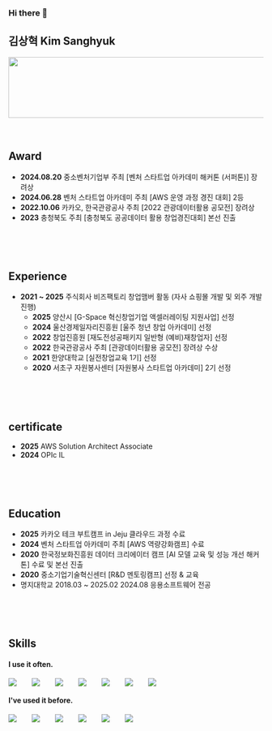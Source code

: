 


### Hi there 👋
## 김상혁 Kim Sanghyuk
  
<a href="https://www.gitanimals.org/en_US?utm_medium=image&utm_source=duckchanahn&utm_content=line">
  <img
    src="https://render.gitanimals.org/lines/duckchanahn"
    width="600"
    height="120"
  />
</a>
  
  

<br />
<br />
<br />

## Award
- **2024.08.20** 중소벤처기업부 주최 [벤처 스타트업 아카데미 해커톤 (서퍼톤)] 장려상 
- **2024.06.28** 벤처 스타트업 아카데미 주최 [AWS 운영 과정 경진 대회] 2등
- **2022.10.06** 카카오, 한국관광공사 주최 [2022 관광데이터활용 공모전] 장려상 
- **2023** 충청북도 주최 [충청북도 공공데이터 활용 창업경진대회] 본선 진출
<br />
<br />
<br />

## Experience
- **2021 ~ 2025** 주식회사 비즈팩토리 창업맴버 활동 (자사 쇼핑몰 개발 및 외주 개발 진행)
  - **2025** 양산시 [G-Space 혁신창업기업 액셀러레이팅 지원사업] 선정
  - **2024** 울산경제일자리진흥원 [울주 청년 창업 아카데미] 선정 
  - **2022** 창업진흥원 [재도전성공패키지 일반형 (예비)재창업자] 선정
  - **2022** 한국관광공사 주최 [관광데이터활용 공모전] 장려상 수상
  - **2021** 한양대학교 [실전창업교육 1기] 선정
  - **2020** 서초구 자원봉사센터 [자원봉사 스타트업 아카데미] 2기 선정
<br />
<br />
<br />

## certificate
- **2025** AWS Solution Architect Associate
- **2024** OPIc IL

<br />
<br />
<br />

## Education
- **2025** 카카오 테크 부트캠프 in Jeju 클라우드 과정 수료
- **2024** 벤처 스타트업 아카데미 주최 [AWS 역량강화캠프] 수료
- **2020** 한국정보화진흥원 데이터 크리에이터 캠프 [AI 모델 교육 및 성능 개선 해커톤] 수료 및 본선 진출
- **2020** 중소기업기술혁신센터 [R&D 멘토링캠프] 선정 & 교육
- 명지대학교 2018.03 ~ 2025.02 2024.08 응용소프트웨어 전공
<br />
<br />
<br />

## Skills
#### I use it often.
<div style="display:flex;gap:30px;flex-wrap:wrap;">
  <img src="https://img.shields.io/badge/Java-007396?style=for-the-badge&logo=Java&logoColor=white">
  <img src="https://img.shields.io/badge/Spring-6DB33F?style=flat-square&logo=Spring&logoColor=white">
  <img src="https://img.shields.io/badge/AWS-232F3E?style=for-the-badge&logo=amazonaws&logoColor=white">
  <img src="https://img.shields.io/badge/MySQL-4479A1?style=for-the-badge&logo=mysql&logoColor=white">
  <img src="https://img.shields.io/badge/Docker-2496ED?style=for-the-badge&logo=Docker&logoColor=white">
  <img src="https://img.shields.io/badge/Jenkins-D24939?style=for-the-badge&logo=Jenkins&logoColor=white">
  <img src="https://img.shields.io/badge/Postman-FF6C37?style=flat-square&logo=Postman&logoColor=white">
</div>

#### I've used it before.
<div style="display:flex;gap:30px;flex-wrap:wrap;">
  <img src="https://img.shields.io/badge/js-F7DF1E?style=for-the-badge&logo=javascript&logoColor=black">
  <img src="https://img.shields.io/badge/Node.js-339933?style=flat-square&logo=Node.js&logoColor=white">
  <img src="https://img.shields.io/badge/express-000000?style=for-the-badge&logo=express&logoColor=white">
  <img src="https://img.shields.io/badge/react-61DAFB?style=for-the-badge&logo=react&logoColor=black">
  <img src="https://img.shields.io/badge/Android-3DDC84?style=for-the-badge&logo=android&logoColor=white">
  <img src="https://img.shields.io/badge/Redis-DC382D?style=for-the-badge&logo=redis&logoColor=white">
</div>
<br />
<br />
<br />
<br />

<!--
**duckchanahn/duckchanahn** is a ✨ _special_ ✨ repository because its `README.md` (this file) appears on your GitHub profile.

